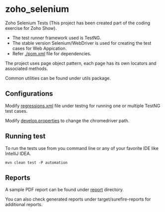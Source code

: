 # zoho_selenium
Zoho Selenium Tests (This project has been created part of the coding exercise for Zoho Show).

* The test runner framework used is TestNG. 
* The stable version Selenium/WebDriver is used for creating the test cases for Web Appication. 
* Refer [./pom.xml](pom.xml) file for dependencies.

The project uses page object pattern, each page has its own locators and associated methods.

Common utilities can be found under utils package.

## Configurations

Modify [regressions.xml](testng/regressions.xml) file under testng for running one or multiple TestNG test cases.

Modify [develop.properties](src/test/resources/develop.properties) to change the chromedriver path.

## Running test
To run the tests use from you command line or any of your favorite IDE like IntelliJ IDEA.
```
mvn clean test -P automation
```
## Reports
A sample PDF report can be found under [report](reports) directory.

You can also check generated reports under target/surefire-reports for additional reports.
